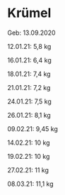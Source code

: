 # Krümel

Geb: 13.09.2020

12.01.21: 5,8 kg

16.01.21: 6,4 kg

18.01.21: 7,4 kg

21.01.21: 7,2 kg

24.01.21: 7,5 kg

26.01.21: 8,1 kg

09.02.21: 9,45 kg

14.02.21: 10 kg

19.02.21: 10 kg 

27.02.21: 11 kg

08.03.21: 11,1 kg